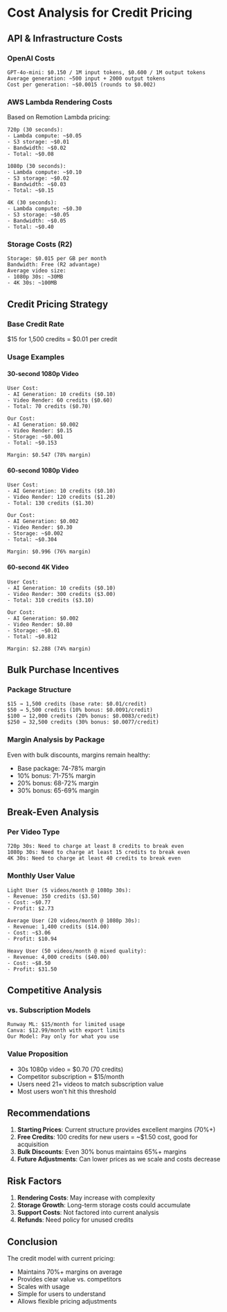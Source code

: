 # Cost Analysis for Credit Pricing

## API & Infrastructure Costs

### OpenAI Costs
```
GPT-4o-mini: $0.150 / 1M input tokens, $0.600 / 1M output tokens
Average generation: ~500 input + 2000 output tokens
Cost per generation: ~$0.0015 (rounds to $0.002)
```

### AWS Lambda Rendering Costs
Based on Remotion Lambda pricing:
```
720p (30 seconds):
- Lambda compute: ~$0.05
- S3 storage: ~$0.01
- Bandwidth: ~$0.02
- Total: ~$0.08

1080p (30 seconds):
- Lambda compute: ~$0.10
- S3 storage: ~$0.02
- Bandwidth: ~$0.03
- Total: ~$0.15

4K (30 seconds):
- Lambda compute: ~$0.30
- S3 storage: ~$0.05
- Bandwidth: ~$0.05
- Total: ~$0.40
```

### Storage Costs (R2)
```
Storage: $0.015 per GB per month
Bandwidth: Free (R2 advantage)
Average video size: 
- 1080p 30s: ~30MB
- 4K 30s: ~100MB
```

## Credit Pricing Strategy

### Base Credit Rate
$15 for 1,500 credits = $0.01 per credit

### Usage Examples

#### 30-second 1080p Video
```
User Cost:
- AI Generation: 10 credits ($0.10)
- Video Render: 60 credits ($0.60)
- Total: 70 credits ($0.70)

Our Cost:
- AI Generation: $0.002
- Video Render: $0.15
- Storage: ~$0.001
- Total: ~$0.153

Margin: $0.547 (78% margin)
```

#### 60-second 1080p Video
```
User Cost:
- AI Generation: 10 credits ($0.10)
- Video Render: 120 credits ($1.20)
- Total: 130 credits ($1.30)

Our Cost:
- AI Generation: $0.002
- Video Render: $0.30
- Storage: ~$0.002
- Total: ~$0.304

Margin: $0.996 (76% margin)
```

#### 60-second 4K Video
```
User Cost:
- AI Generation: 10 credits ($0.10)
- Video Render: 300 credits ($3.00)
- Total: 310 credits ($3.10)

Our Cost:
- AI Generation: $0.002
- Video Render: $0.80
- Storage: ~$0.01
- Total: ~$0.812

Margin: $2.288 (74% margin)
```

## Bulk Purchase Incentives

### Package Structure
```
$15 → 1,500 credits (base rate: $0.01/credit)
$50 → 5,500 credits (10% bonus: $0.0091/credit)
$100 → 12,000 credits (20% bonus: $0.0083/credit)
$250 → 32,500 credits (30% bonus: $0.0077/credit)
```

### Margin Analysis by Package
Even with bulk discounts, margins remain healthy:
- Base package: 74-78% margin
- 10% bonus: 71-75% margin
- 20% bonus: 68-72% margin
- 30% bonus: 65-69% margin

## Break-Even Analysis

### Per Video Type
```
720p 30s: Need to charge at least 8 credits to break even
1080p 30s: Need to charge at least 15 credits to break even
4K 30s: Need to charge at least 40 credits to break even
```

### Monthly User Value
```
Light User (5 videos/month @ 1080p 30s):
- Revenue: 350 credits ($3.50)
- Cost: ~$0.77
- Profit: $2.73

Average User (20 videos/month @ 1080p 30s):
- Revenue: 1,400 credits ($14.00)
- Cost: ~$3.06
- Profit: $10.94

Heavy User (50 videos/month @ mixed quality):
- Revenue: 4,000 credits ($40.00)
- Cost: ~$8.50
- Profit: $31.50
```

## Competitive Analysis

### vs. Subscription Models
```
Runway ML: $15/month for limited usage
Canva: $12.99/month with export limits
Our Model: Pay only for what you use
```

### Value Proposition
- 30s 1080p video = $0.70 (70 credits)
- Competitor subscription = $15/month
- Users need 21+ videos to match subscription value
- Most users won't hit this threshold

## Recommendations

1. **Starting Prices**: Current structure provides excellent margins (70%+)
2. **Free Credits**: 100 credits for new users = ~$1.50 cost, good for acquisition
3. **Bulk Discounts**: Even 30% bonus maintains 65%+ margins
4. **Future Adjustments**: Can lower prices as we scale and costs decrease

## Risk Factors

1. **Rendering Costs**: May increase with complexity
2. **Storage Growth**: Long-term storage costs could accumulate
3. **Support Costs**: Not factored into current analysis
4. **Refunds**: Need policy for unused credits

## Conclusion

The credit model with current pricing:
- Maintains 70%+ margins on average
- Provides clear value vs. competitors
- Scales with usage
- Simple for users to understand
- Allows flexible pricing adjustments